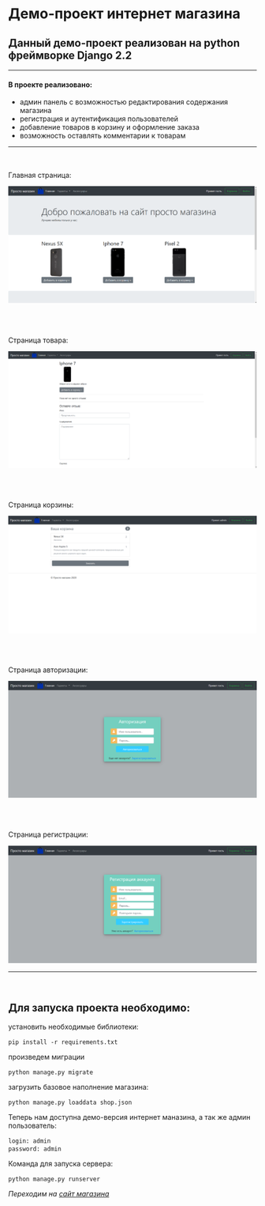 # Демо-проект интернет магазина

## Данный демо-проект реализован на python фреймворке Django 2.2
<hr>

#### В проекте реализовано:
* админ панель с возможностью редактирования содержания магазина
* регистрация и аутентификация пользователей
* добавление товаров в корзину и оформление заказа
* возможность оставлять комментарии к товарам
<hr><br><br>
Главная страница:

![Иллюстрация к проекту](https://github.com/tihon49/Shop_DEMO/blob/master/media/main_page.png)

<br><br>

Страница товара:

![Иллюстрация к проекту](https://github.com/tihon49/Shop_DEMO/blob/master/media/item.png)

<br><br>

Страница корзины:

![Иллюстрация к проекту](https://github.com/tihon49/Shop_DEMO/blob/master/media/cart.png)

<br><br>

Страница авторизации:

![Иллюстрация к проекту](https://github.com/tihon49/Shop_DEMO/blob/master/media/login.png)

<br><br>

Страница регистрации:

![Иллюстрация к проекту](https://github.com/tihon49/Shop_DEMO/blob/master/media/register.png)

<hr><br>

## Для запуска проекта необходимо:

установить необходимые библиотеки:
```commandline
pip install -r requirements.txt
```

произведем миграции
```commandline
python manage.py migrate
```

загрузить базовое наполнение магазина:
```commandline
python manage.py loaddata shop.json
```

Теперь нам доступна демо-версия интернет маназина, а так же админ пользователь:
```commandline
login: admin
password: admin
```

Команда для запуска сервера:
```commandline
python manage.py runserver
```

*Переходим на [сайт магазина](http://127.0.0.1:8000/)*

